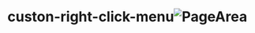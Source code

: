 # custon-right-click-menu![PageArea](https://user-images.githubusercontent.com/56879548/221023019-83efaeaa-b09d-4c26-a9c7-ca5f53dbec3c.jpg)
